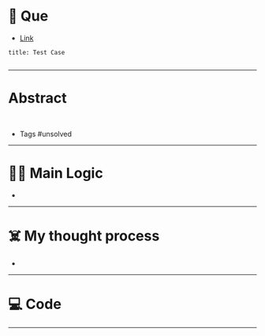 # 🧩 Que
- [Link](https://www.interviewbit.com/problems/shortest-common-superstring/)

```ad-question
title: Test Case


```

---
# Abstract
```ad-abstract


```

- Tags #unsolved 
--- 
# 🕵️‍♂️ Main Logic
- 

---
# ☠️ My thought process
- 
---

# 💻 Code

---
